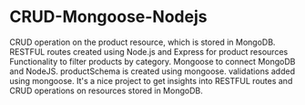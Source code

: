 # CRUD-Mongoose-Nodejs

CRUD operation on the product resource, which is stored in MongoDB.
RESTFUL routes created using Node.js and Express for product resources
Functionality to filter products by category.
Mongoose to connect MongoDB and NodeJS.
productSchema is created using mongoose.
validations added using mongoose.
It's a nice project to get insights into RESTFUL routes and CRUD operations on resources stored in MongoDB.
